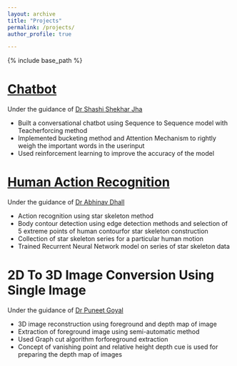 ```yaml
---
layout: archive
title: "Projects"
permalink: /projects/
author_profile: true

---
```


{% include base_path %}

[Chatbot](https://docs.google.com/presentation/d/1zbxRVOL9fQ4eqajJ30IjLaPLNCFuV74fuMZ_FmWh46Q/edit?usp=sharing)
======
Under the guidance of [Dr Shashi Shekhar Jha](https://sites.google.com/view/shashi-iitrpr/)
* Built a conversational chatbot using Sequence to Sequence model with Teacherforcing method
* Implemented bucketing method and Attention Mechanism to rightly weigh the important words in the userinput
* Used reinforcement learning to improve the accuracy of the model


[Human Action Recognition](https://github.com/Shailendra53/Human-Action-Recognition---Using-Start-Skeletong-method)
======
Under the guidance of [Dr Abhinav Dhall](https://sites.google.com/site/dhallabhinav/)
* Action recognition using star skeleton method
* Body contour detection using edge detection methods and selection of 5 extreme points of human contourfor star skeleton construction
* Collection of star skeleton series for a particular human motion
* Trained Recurrent Neural Network model on series of star skeleton data

  
2D To 3D Image Conversion Using Single Image
======
Under the guidance of [Dr Puneet Goyal](https://sites.google.com/view/goyalpuneet)
* 3D image reconstruction using foreground and depth map of image
* Extraction of foreground image using semi-automatic method
* Used Graph cut algorithm forforeground extraction
* Concept of vanishing point and relative height depth cue is used for preparing the depth map of images
